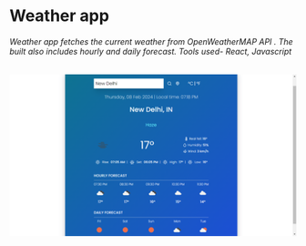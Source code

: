 <h1>Weather app</h1>
<h6>Weather app fetches the current weather from OpenWeatherMAP API .
The built also includes hourly and daily forecast.
Tools used- React, Javascript</h6>
<img src="https://github.com/ADITISHUKLA0111/WeatherApp/blob/master/Weather%20app%20ss/Photo.png" />
